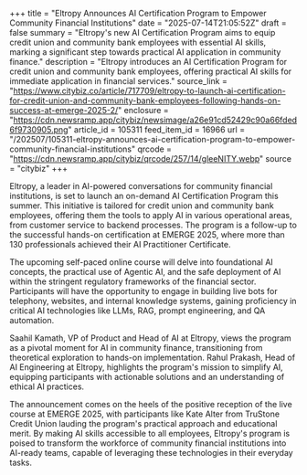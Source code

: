 +++
title = "Eltropy Announces AI Certification Program to Empower Community Financial Institutions"
date = "2025-07-14T21:05:52Z"
draft = false
summary = "Eltropy's new AI Certification Program aims to equip credit union and community bank employees with essential AI skills, marking a significant step towards practical AI application in community finance."
description = "Eltropy introduces an AI Certification Program for credit union and community bank employees, offering practical AI skills for immediate application in financial services."
source_link = "https://www.citybiz.co/article/717709/eltropy-to-launch-ai-certification-for-credit-union-and-community-bank-employees-following-hands-on-success-at-emerge-2025-2/"
enclosure = "https://cdn.newsramp.app/citybiz/newsimage/a26e91cd52429c90a66fded6f9730905.png"
article_id = 105311
feed_item_id = 16966
url = "/202507/105311-eltropy-announces-ai-certification-program-to-empower-community-financial-institutions"
qrcode = "https://cdn.newsramp.app/citybiz/qrcode/257/14/gleeNITY.webp"
source = "citybiz"
+++

<p>Eltropy, a leader in AI-powered conversations for community financial institutions, is set to launch an on-demand AI Certification Program this summer. This initiative is tailored for credit union and community bank employees, offering them the tools to apply AI in various operational areas, from customer service to backend processes. The program is a follow-up to the successful hands-on certification at EMERGE 2025, where more than 130 professionals achieved their AI Practitioner Certificate.</p><p>The upcoming self-paced online course will delve into foundational AI concepts, the practical use of Agentic AI, and the safe deployment of AI within the stringent regulatory frameworks of the financial sector. Participants will have the opportunity to engage in building live bots for telephony, websites, and internal knowledge systems, gaining proficiency in critical AI technologies like LLMs, RAG, prompt engineering, and QA automation.</p><p>Saahil Kamath, VP of Product and Head of AI at Eltropy, views the program as a pivotal moment for AI in community finance, transitioning from theoretical exploration to hands-on implementation. Rahul Prakash, Head of AI Engineering at Eltropy, highlights the program's mission to simplify AI, equipping participants with actionable solutions and an understanding of ethical AI practices.</p><p>The announcement comes on the heels of the positive reception of the live course at EMERGE 2025, with participants like Kate Alter from TruStone Credit Union lauding the program's practical approach and educational merit. By making AI skills accessible to all employees, Eltropy's program is poised to transform the workforce of community financial institutions into AI-ready teams, capable of leveraging these technologies in their everyday tasks.</p>